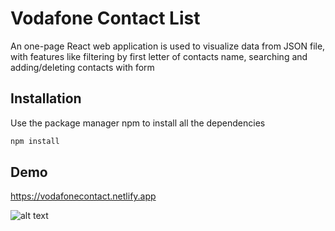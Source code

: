 # Vodafone Contact List

An one-page React web application is used to visualize data from JSON file, with features like filtering by first letter of contacts name, searching and adding/deleting contacts with form

## Installation

Use the package manager npm to install all the dependencies

```bash
npm install
```

## Demo
https://vodafonecontact.netlify.app

![alt text](https://i.imgur.com/uB6yHEz.png)

